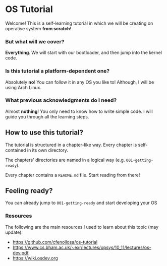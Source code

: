 # OS Tutorial
Welcome! This is a self-learning tutorial in which we will be creating on operative system **from scratch**!

### But what will we cover?
**Everything**. We will start with our bootloader, and then jump into the kernel code.

### Is this tutorial a platform-dependent one?
Absolutely **no**! You can follow it in any OS you like to! Although, I will be using Arch Linux.

### What previous acknowledgments do I need?
Almost **nothing**! You only need to know how to write simple code. I will guide you through all the learning steps.

## How to use this tutorial?
The tutorial is structured in a chapter-like way. Every chapter is self-contained in its own directory.

The chapters' directories are named in a logical way (e.g. `001-getting-ready`).

Every chapter contains a `README.md` file. Start reading from there!

## Feeling ready?
You can already jump to `001-getting-ready` and start developing your OS

### Resources
The following are the main resources I used to learn about this topic (may update):
- https://github.com/cfenollosa/os-tutorial
- https://www.cs.bham.ac.uk/~exr/lectures/opsys/10_11/lectures/os-dev.pdf
- https://wiki.osdev.org